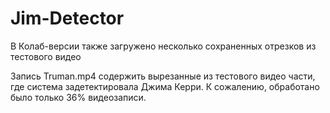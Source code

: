 # Jim-Detector

В Колаб-версии также загружено несколько сохраненных отрезков из тестового видео

Запись Truman.mp4 содержить вырезанные из тестового видео части, где система задетектировала Джима Керри. 
К сожалению, обработано было только 36% видеозаписи.
